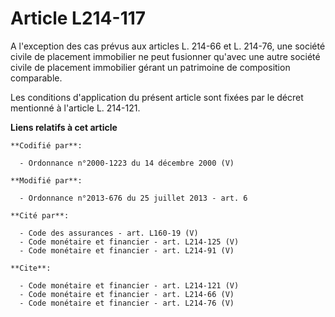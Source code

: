 # Article L214-117

A l'exception des cas prévus aux articles L. 214-66 et L. 214-76, une société civile de placement immobilier ne peut
fusionner qu'avec une autre société civile de placement immobilier gérant un patrimoine de composition comparable. 

Les conditions d'application du présent article sont fixées par le décret mentionné à l'article L. 214-121.

**Liens relatifs à cet article**

	**Codifié par**:

	  - Ordonnance n°2000-1223 du 14 décembre 2000 (V)

	**Modifié par**:

	  - Ordonnance n°2013-676 du 25 juillet 2013 - art. 6

	**Cité par**:

	  - Code des assurances - art. L160-19 (V)
	  - Code monétaire et financier - art. L214-125 (V)
	  - Code monétaire et financier - art. L214-91 (V)

	**Cite**:

	  - Code monétaire et financier - art. L214-121 (V)
	  - Code monétaire et financier - art. L214-66 (V)
	  - Code monétaire et financier - art. L214-76 (V)
